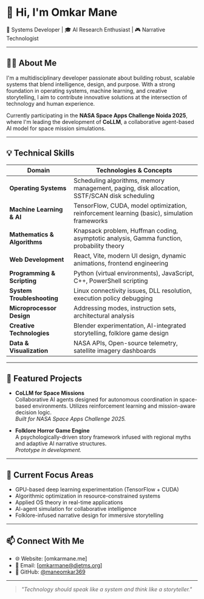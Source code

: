 # 👋 Hi, I'm Omkar Mane

🚀 Systems Developer | 🎓 AI Research Enthusiast | 🎮 Narrative Technologist

---

## 👨‍💻 About Me

I'm a multidisciplinary developer passionate about building robust, scalable systems that blend intelligence, design, and purpose. With a strong foundation in operating systems, machine learning, and creative storytelling, I aim to contribute innovative solutions at the intersection of technology and human experience.

Currently participating in the **NASA Space Apps Challenge Noida 2025**, where I'm leading the development of **CoLLM**, a collaborative agent-based AI model for space mission simulations.

---

## 💡 Technical Skills

| Domain | Technologies & Concepts |
|--------|--------------------------|
| **Operating Systems** | Scheduling algorithms, memory management, paging, disk allocation, SSTF/SCAN disk scheduling |
| **Machine Learning & AI** | TensorFlow, CUDA, model optimization, reinforcement learning (basic), simulation frameworks |
| **Mathematics & Algorithms** | Knapsack problem, Huffman coding, asymptotic analysis, Gamma function, probability theory |
| **Web Development** | React, Vite, modern UI design, dynamic animations, frontend engineering |
| **Programming & Scripting** | Python (virtual environments), JavaScript, C++, PowerShell scripting |
| **System Troubleshooting** | Linux connectivity issues, DLL resolution, execution policy debugging |
| **Microprocessor Design** | Addressing modes, instruction sets, architectural analysis |
| **Creative Technologies** | Blender experimentation, AI-integrated storytelling, folklore game design |
| **Data & Visualization** | NASA APIs, Open-source telemetry, satellite imagery dashboards |

---

## 🚀 Featured Projects

- **CoLLM for Space Missions**  
  Collaborative AI agents designed for autonomous coordination in space-based environments. Utilizes reinforcement learning and mission-aware decision logic.  
  _Built for NASA Space Apps Challenge 2025._

- **Folklore Horror Game Engine**  
  A psychologically-driven story framework infused with regional myths and adaptive AI narrative structures.  
  _Prototype in development._

---

## 📘 Current Focus Areas

- GPU-based deep learning experimentation (TensorFlow + CUDA)
- Algorithmic optimization in resource-constrained systems
- Applied OS theory in real-time applications
- AI-agent simulation for collaborative intelligence
- Folklore-infused narrative design for immersive storytelling

---

## 📫 Connect With Me

- 🌐 Website: [omkarmane.me]
- 📧 Email: [omkarmane@dietms.org]
- 🧠 GitHub: [@maneomkar369](https://github.com/maneomkar369)

---

> _"Technology should speak like a system and think like a storyteller."_  
